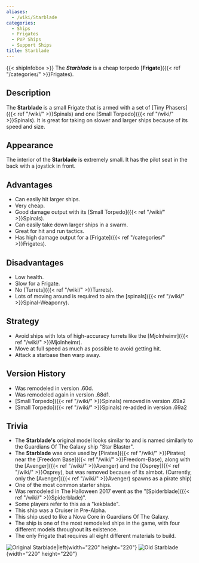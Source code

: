 ```yaml
---
aliases:
  - /wiki/Starblade
categories:
  - Ships
  - Frigates
  - PVP Ships
  - Support Ships
title: Starblade
---
```


{{< shipInfobox >}} The **_Starblade_** is a cheap torpedo [**Frigate**]({{< ref "/categories/" >}}Frigates).

## Description

The **Starblade** is a small Frigate that is armed with a set of [Tiny Phasers]({{< ref "/wiki/" >}}Spinals) and one [Small Torpedo]({{< ref "/wiki/" >}}Spinals). It is great for taking on slower and larger ships because of its speed and size. 

## Appearance

The interior of the **Starblade** is extremely small. It has the pilot seat in the back with a joystick in front.

## Advantages

- Can easily hit larger ships.
- Very cheap.
- Good damage output with its [Small Torpedo]({{< ref "/wiki/" >}}Spinals).
- Can easily take down larger ships in a swarm.
- Great for hit and run tactics.
- Has high damage output for a [Frigate]({{< ref "/categories/" >}}Frigates).

## Disadvantages 

- Low health.
- Slow for a Frigate.
- No [Turrets]({{< ref "/wiki/" >}}Turrets).
- Lots of moving around is required to aim the [spinals]({{< ref "/wiki/" >}}Spinal-Weaponry).

## Strategy 

- Avoid ships with lots of high-accuracy turrets like the [Mjolnheimr]({{< ref "/wiki/" >}}Mjolnheimr).
- Move at full speed as much as possible to avoid getting hit.
- Attack a starbase then warp away.

## Version History

- Was remodeled in version .60d.
- Was remodeled again in version .68d1.
- [Small Torpedo]({{< ref "/wiki/" >}}Spinals) removed in version .69a2
- [Small Torpedo]({{< ref "/wiki/" >}}Spinals) re-added in version .69a2

## Trivia 

- The **Starblade's** original model looks similar to and is named similarly to the Guardians Of The Galaxy ship "Star Blaster".
- The **Starblade** was once used by [Pirates]({{< ref "/wiki/" >}}Pirates) near the [Freedom Base]({{< ref "/wiki/" >}}Freedom-Base), along with the [Avenger]({{< ref "/wiki/" >}}Avenger) and the [Osprey]({{< ref "/wiki/" >}}Osprey), but was removed because of its aimbot. (Currently, only the [Avenger]({{< ref "/wiki/" >}}Avenger) spawns as a pirate ship)
- One of the most common starter ships.
- Was remodeled in The Halloween 2017 event as the "[Spiderblade]({{< ref "/wiki/" >}}Spiderblade)".
- Some players refer to this as a "kekblade".
- This ship was a Cruiser in Pre-Alpha.
- This ship used to like a Nova Core in Guardians Of The Galaxy.
- The ship is one of the most remodeled ships in the game, with four different models throughout its existence.
- The only Frigate that requires all eight different materials to build.

![Original
Starblade|left](Roblox_11_6_2017_7_33_20_PM.png "Original Starblade|left"){width="220" height="220"} ![Old
Starblade](The_New_Starblade.png "Old Starblade"){width="220" height="220"}
